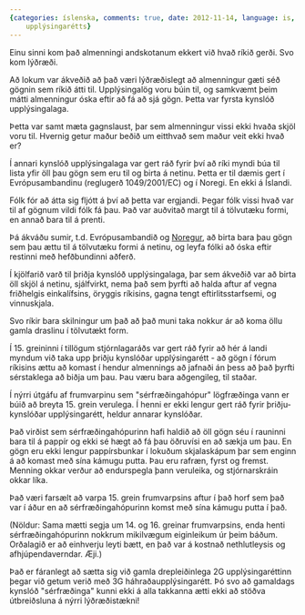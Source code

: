 ```yaml
---
{categories: íslenska, comments: true, date: 2012-11-14, language: is, title: Kynslóðabil
    upplýsingarétts}
---
```


Einu sinni kom það almenningi andskotanum ekkert við hvað ríkið gerði. Svo kom lýðræði.

Að lokum var ákveðið að það væri lýðræðislegt að almenningur gæti séð gögnin sem ríkið átti til. Upplýsingalög voru búin til, og samkvæmt þeim mátti almenningur óska eftir að fá að sjá gögn. Þetta var fyrsta kynslóð upplýsingalaga.

Þetta var samt mæta gagnslaust, þar sem almenningur vissi ekki hvaða skjöl voru til. Hvernig getur maður beðið um eitthvað sem maður veit ekki hvað er?

Í annari kynslóð upplýsingalaga var gert ráð fyrir því að ríki myndi búa til lista yfir öll þau gögn sem eru til og birta á netinu. Þetta er til dæmis gert í Evrópusambandinu (reglugerð 1049/2001/EC) og í Noregi. En ekki á Íslandi.

Fólk fór að átta sig fljótt á því að þetta var ergjandi. Þegar fólk vissi hvað var til af gögnum vildi fólk fá þau. Það var auðvitað margt til á tölvutæku formi, en annað bara til á prenti.

Þá ákváðu sumir, t.d. Evrópusambandið og [Noregur][1], að birta bara þau gögn sem þau ættu til á tölvutæku formi á netinu, og leyfa fólki að óska eftir restinni með hefðbundinni aðferð.

Í kjölfarið varð til þriðja kynslóð upplýsingalaga, þar sem ákveðið var að birta öll skjöl á netinu, sjálfvirkt, nema það sem þyrfti að halda aftur af vegna friðhelgis einkalífsins, öryggis ríkisins, gagna tengt eftirlitsstarfsemi, og vinnuskjala.

Svo ríkir bara skilningur um það að það muni taka nokkur ár að koma öllu gamla draslinu í tölvutækt form.

Í 15. greininni í tillögum stjórnlagaráðs var gert ráð fyrir að hér á landi myndum við taka upp þriðju kynslóðar upplýsingarétt - að gögn í fórum ríkisins ættu að komast í hendur almennings að jafnaði án þess að það þyrfti sérstaklega að biðja um þau. Þau væru bara aðgengileg, til staðar.

Í nýrri útgáfu af frumvarpinu sem "sérfræðingahópur" lögfræðinga vann er búið að breyta 15. grein verulega. Í henni er ekki lengur gert ráð fyrir þriðju-kynslóðar upplýsingarétt, heldur annarar kynslóðar.

Það virðist sem sérfræðingahópurinn hafi haldið að öll gögn séu í rauninni bara til á pappír og ekki sé hægt að fá þau öðruvísi en að sækja um þau. En gögn eru ekki lengur pappírsbunkar í lokuðum skjalaskápum þar sem enginn á að komast með sína kámugu putta. Þau eru rafræn, fyrst og fremst. Menning okkar verður að endurspegla þann veruleika, og stjórnarskráin okkar líka.

Það væri farsælt að varpa 15. grein frumvarpsins aftur í það horf sem það var í áður en að sérfræðingahópurinn komst með sína kámugu putta í það.

(Nöldur: Sama mætti segja um 14. og 16. greinar frumvarpsins, enda henti sérfræðingahópurinn nokkrum mikilvægum eiginleikum úr þeim báðum. Orðalagið er að einhverju leyti bætt, en það var á kostnað nethlutleysis og afhjúpendaverndar. Æji.)

Það er fáranlegt að sætta sig við gamla drepleiðinlega 2G upplýsingaréttinn þegar við getum verið með 3G háhraðaupplýsingarétt. Þó svo að gamaldags kynslóð "sérfræðinga" kunni ekki á alla takkanna ætti ekki að stöðva útbreiðsluna á nýrri lýðræðistækni!


 [1]: http://www.oep.no/
 
